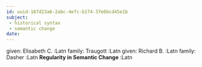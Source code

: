 ```yaml
---
id: uuid-187d23a6-2abc-4efc-b174-37e6bcd45e1b
subject: 
 - historical syntax
 - semantic change
date: 
---
```


given: Elisabeth C. :Latn
family: Traugott :Latn
given: Richard B. :Latn
family: Dasher :Latn
**Regularity in Semantic Change** :Latn